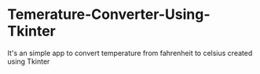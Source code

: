 # Temerature-Converter-Using-Tkinter
It's an simple app to convert temperature from fahrenheit to celsius created using Tkinter
